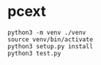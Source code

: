 # pcext

    python3 -m venv ./venv
    source venv/bin/activate
    python3 setup.py install
    python3 test.py
